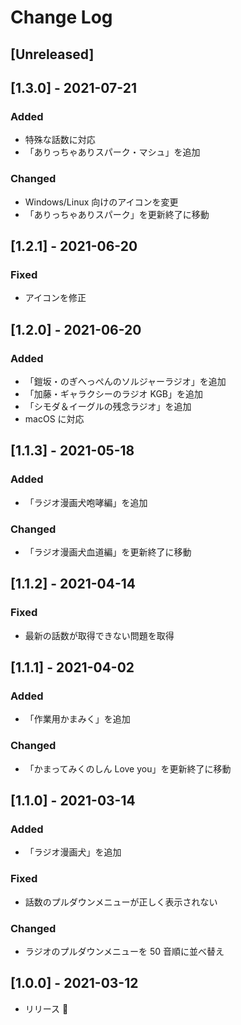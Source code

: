 # Change Log

## [Unreleased]

## [1.3.0] - 2021-07-21

### Added

- 特殊な話数に対応
- 「ありっちゃありスパーク・マシュ」を追加

### Changed

- Windows/Linux 向けのアイコンを変更
- 「ありっちゃありスパーク」を更新終了に移動

## [1.2.1] - 2021-06-20

### Fixed

- アイコンを修正

## [1.2.0] - 2021-06-20

### Added

- 「鎧坂・のぎへっぺんのソルジャーラジオ」を追加
- 「加藤・ギャラクシーのラジオ KGB」を追加
- 「シモダ＆イーグルの残念ラジオ」を追加
- macOS に対応

## [1.1.3] - 2021-05-18

### Added

- 「ラジオ漫画犬咆哮編」を追加

### Changed

- 「ラジオ漫画犬血道編」を更新終了に移動

## [1.1.2] - 2021-04-14

### Fixed

- 最新の話数が取得できない問題を取得

## [1.1.1] - 2021-04-02

### Added

- 「作業用かまみく」を追加

### Changed

- 「かまってみくのしん Love you」を更新終了に移動

## [1.1.0] - 2021-03-14

### Added

- 「ラジオ漫画犬」を追加

### Fixed

- 話数のプルダウンメニューが正しく表示されない

### Changed

- ラジオのプルダウンメニューを 50 音順に並べ替え

## [1.0.0] - 2021-03-12

- リリース 🎉
